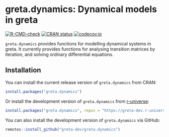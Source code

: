 # greta.dynamics: Dynamical models in greta

<!-- badges: start -->
  [![R-CMD-check](https://github.com/greta-dev/greta.dynamics/workflows/R-CMD-check/badge.svg)](https://github.com/greta-dev/greta.dynamics/actions)
[![CRAN status](https://www.r-pkg.org/badges/version/greta.dynamics)](https://CRAN.R-project.org/package=greta.dynamics)
  [![codecov.io](https://codecov.io/github/greta-dev/greta.dynamics/coverage.svg?branch=master)](https://codecov.io/github/greta-dev/greta.dynamics?branch=master)
<!-- badges: end -->

`greta.dynamics` provides functions for modelling dynamical systems in greta. It currently provides functions for analysing transition matrices by iteration, and solving ordinary differential equations. 

## Installation

You can install the current release version of `greta.dynamics` from CRAN:

``` r
install.packages("greta.dynamics")
```

Or install the development version of `greta.dynamics` from
[r-universe](https://greta-dev.r-universe.dev/ui#builds):

``` r
install.packages("greta.dynamics", repos = "https://greta-dev.r-universe.dev")
```

You can also install the development version of `greta.dynamics` via GitHub:

``` r
remotes::install_github("greta-dev/greta.dynamics")
```


